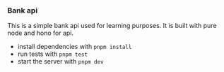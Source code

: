 ### Bank api
This is a simple bank api used for learning purposes. It is built with pure node and hono for api.

- install dependencies with `pnpm install`
- run tests with `pnpm test`
- start the server with `pnpm dev`
